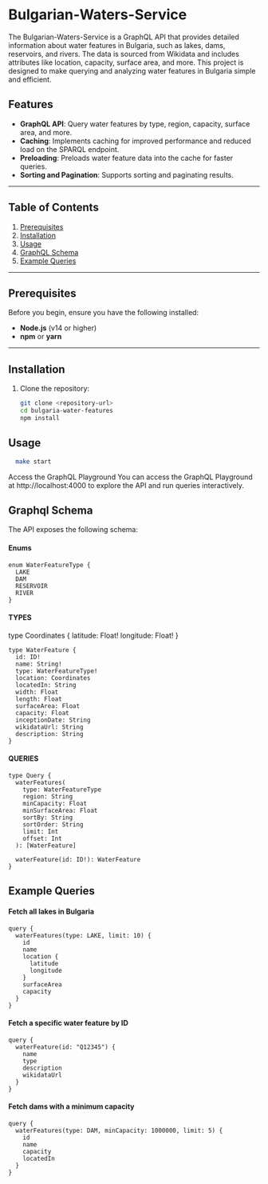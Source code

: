 # Bulgarian-Waters-Service

The Bulgarian-Waters-Service is a GraphQL API that provides detailed information about water features in Bulgaria, such as lakes, dams, reservoirs, and rivers. The data is sourced from Wikidata and includes attributes like location, capacity, surface area, and more. This project is designed to make querying and analyzing water features in Bulgaria simple and efficient.

## Features

- **GraphQL API**: Query water features by type, region, capacity, surface area, and more.
- **Caching**: Implements caching for improved performance and reduced load on the SPARQL endpoint.
- **Preloading**: Preloads water feature data into the cache for faster queries.
- **Sorting and Pagination**: Supports sorting and paginating results.

---

## Table of Contents

1. [Prerequisites](#prerequisites)
2. [Installation](#installation)
3. [Usage](#usage)
5. [GraphQL Schema](#graphql-schema)
6. [Example Queries](#example-queries)


---

## Prerequisites

Before you begin, ensure you have the following installed:

- **Node.js** (v14 or higher)
- **npm** or **yarn**

---

## Installation

1. Clone the repository:
   ```sh
   git clone <repository-url>
   cd bulgaria-water-features
   npm install
   ```

## Usage
  ```sh
    make start
  ```

Access the GraphQL Playground
You can access the GraphQL Playground at http://localhost:4000 to explore the API and run queries interactively.

## Graphql Schema

The API exposes the following schema:

#### Enums
```
enum WaterFeatureType {
  LAKE
  DAM
  RESERVOIR
  RIVER
}
```

#### TYPES
type Coordinates {
  latitude: Float!
  longitude: Float!
}
```
type WaterFeature {
  id: ID!
  name: String!
  type: WaterFeatureType!
  location: Coordinates
  locatedIn: String
  width: Float
  length: Float
  surfaceArea: Float
  capacity: Float
  inceptionDate: String
  wikidataUrl: String
  description: String
}
```

#### QUERIES

```
type Query {
  waterFeatures(
    type: WaterFeatureType
    region: String
    minCapacity: Float
    minSurfaceArea: Float
    sortBy: String
    sortOrder: String
    limit: Int
    offset: Int
  ): [WaterFeature]
  
  waterFeature(id: ID!): WaterFeature
}
```

## Example Queries
#### Fetch all lakes in Bulgaria
```
query {
  waterFeatures(type: LAKE, limit: 10) {
    id
    name
    location {
      latitude
      longitude
    }
    surfaceArea
    capacity
  }
}
```

#### Fetch a specific water feature by ID
```
query {
  waterFeature(id: "Q12345") {
    name
    type
    description
    wikidataUrl
  }
}
```

#### Fetch dams with a minimum capacity
```
query {
  waterFeatures(type: DAM, minCapacity: 1000000, limit: 5) {
    id
    name
    capacity
    locatedIn
  }
}
```
